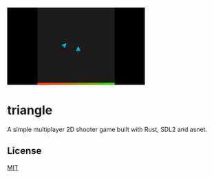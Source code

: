 ![game](game.gif)

# triangle
A simple multiplayer 2D shooter game built with Rust, SDL2 and asnet.

## License
[MIT](LICENSE)